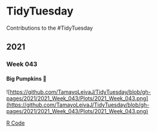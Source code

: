 # TidyTuesday
Contributions to the #TidyTuesday 

## 2021 
### Week 043
#### Big Pumpkins :jack_o_lantern:
![https://github.com/TamayoLeivaJ/TidyTuesday/blob/gh-pages/2021/2021_Week_043/Plots/2021_Week_043.png](https://github.com/TamayoLeivaJ/TidyTuesday/blob/gh-pages/2021/2021_Week_043/Plots/2021_Week_043.png)

[R Code](https://github.com/TamayoLeivaJ/TidyTuesday/blob/gh-pages/2021/2021_Week_043/2021_Week_043.R)